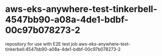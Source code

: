 # aws-eks-anywhere-test-tinkerbell-4547bb90-a08a-4de1-bdbf-00c97b078273-2
repository for use with E2E test job aws-eks-anywhere-test-tinkerbell:4547bb90-a08a-4de1-bdbf-00c97b078273-2
